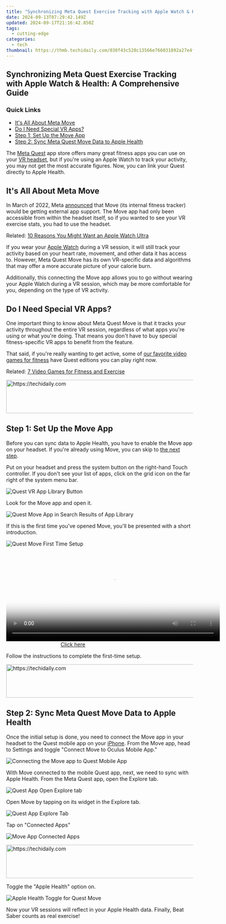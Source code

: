 ```yaml
---
title: "Synchronizing Meta Quest Exercise Tracking with Apple Watch & Health: A Comprehensive Guide"
date: 2024-09-13T07:29:42.149Z
updated: 2024-09-17T21:16:42.850Z
tags:
  - cutting-edge
categories:
  - tech
thumbnail: https://thmb.techidaily.com/030f43c520c13566e766031892a27e4f35e056dc768bf0f9b9c3aff2261e980f.jpg
---
```


## Synchronizing Meta Quest Exercise Tracking with Apple Watch & Health: A Comprehensive Guide

### Quick Links

* [It's All About Meta Move](https://extra-lessons.techidaily.com/new-clip-on-lens-accessories-and-stabilizers/)
* [Do I Need Special VR Apps?](https://review-topics.techidaily.com/in-2024-fake-the-location-to-get-around-the-mlb-blackouts-on-tecno-pop-8-drfone-by-drfone-virtual-android/)
* [Step 1: Set Up the Move App](https://android-unlock.techidaily.com/how-to-track-imei-number-of-vivo-t2-5g-through-google-earth-by-drfone-android/)
* [Step 2: Sync Meta Quest Move Data to Apple Health](https://buynow-reviews.techidaily.com/in-depth-assessment-of-the-latest-iphone-13-model/)

 The [Meta Quest](https://www.oculus.com/experiences/quest/) app store offers many great fitness apps you can use on your [VR headset](https://vp-tips.techidaily.com/visual-harmony-ios-and-macos-photoviewer-blend/), but if you're using an Apple Watch to track your activity, you may not get the most accurate figures. Now, you can link your Quest directly to Apple Health.

##  It's All About Meta Move

 In March of 2022, Meta [announced](https://www.oculus.com/blog/oculus-move-updates-track-your-vr-fitness-stats-and-goals-outside-your-headset/) that Move (its internal fitness tracker) would be getting external app support. The Move app had only been accessible from within the headset itself, so if you wanted to see your VR exercise stats, you had to use the headset.

Related: [10 Reasons You Might Want an Apple Watch Ultra](https://extra-approaches.techidaily.com/2024-approved-picsart-edge-bringing-facial-movement-into-the-digital-realm/) 

 If you wear your [Apple Watch](https://extra-approaches.techidaily.com/2024-approved-picsart-edge-bringing-facial-movement-into-the-digital-realm/) during a VR session, it will still track your activity based on your heart rate, movement, and other data it has access to. However, Meta Quest Move has its own VR-specific data and algorithms that may offer a more accurate picture of your calorie burn.

 Additionally, this connecting the Move app allows you to go without wearing your Apple Watch during a VR session, which may be more comfortable for you, depending on the type of VR activity.

##  Do I Need Special VR Apps?

 One important thing to know about Meta Quest Move is that it tracks your activity throughout the entire VR session, regardless of what apps you're using or what you're doing. That means you don't have to buy special fitness-specific VR apps to benefit from the feature.

 That said, if you're really wanting to get active, some of [our favorite video games for fitness](https://screen-mirroring-recording.techidaily.com/in-2024-step-by-step-process-of-setting-up-your-logitech-webcam-for-video/) have Quest editions you can play right now.

Related: [7 Video Games for Fitness and Exercise](https://screen-mirroring-recording.techidaily.com/in-2024-step-by-step-process-of-setting-up-your-logitech-webcam-for-video/) 

<!-- affiliate ads begin -->
<a href="https://aligracehair.sjv.io/c/5597632/1959712/19272" target="_top" id="1959712">
  <img src="//a.impactradius-go.com/display-ad/19272-1959712" border="0" alt="https://techidaily.com" width="728" height="90"/>
</a>
<img height="0" width="0" src="https://aligracehair.sjv.io/i/5597632/1959712/19272" style="position:absolute;visibility:hidden;" border="0" />
<!-- affiliate ads end -->

##  Step 1: Set Up the Move App

 Before you can sync data to Apple Health, you have to enable the Move app on your headset. If you're already using Move, you can skip to [the next step](https://tech-revival.techidaily.com/ethical-engagement-chatgpt-for-emotional-support/).

 Put on your headset and press the system button on the right-hand Touch controller. If you don't see your list of apps, click on the grid icon on the far right of the system menu bar.

![Quest VR App Library Button](https://static1.howtogeekimages.com/wordpress/wp-content/uploads/2022/09/1-7.png) 

 Look for the Move app and open it.

![Quest Move App in Search Results of App Library](https://static1.howtogeekimages.com/wordpress/wp-content/uploads/2022/09/2-8.png) 

 If this is the first time you've opened Move, you'll be presented with a short introduction.

![Quest Move First Time Setup](https://static1.howtogeekimages.com/wordpress/wp-content/uploads/2022/09/3-6.png) 

<!-- affiliate ads begin -->
<span id="1983588">
					<video width="576" height="240" style="cursor:pointer"
           poster="//a.impactradius-go.com/display-clicktoplayimage/1983588.png"
           onclick="if(!this.playClicked){this.play();this.setAttribute('controls',true);this.playClicked=true;}">
	   <source src="//a.impactradius-go.com/display-ad/22993-1983588">
	   <img src="//a.impactradius-go.com/display-clicktoplayimage/1983588.png" style="border: none; height: 100%; width: 100%; object-fit: contain">
	</video>
	<div style="width:360px;text-align:center"><a href="javascript:window.open(decodeURIComponent('https%3A%2F%2Fhomestyler.sjv.io%2Fc%2F5597632%2F1983588%2F22993'), '_blank');void(0);">Click here</a></div>
</span>
<img height="0" width="0" src="https://imp.pxf.io/i/5597632/1983588/22993" style="position:absolute;visibility:hidden;" border="0" />
<!-- affiliate ads end -->

 Follow the instructions to complete the first-time setup.

<!-- affiliate ads begin -->
<a href="https://appsumo.8odi.net/c/5597632/2049369/7443" target="_top" id="2049369">
  <img src="//a.impactradius-go.com/display-ad/7443-2049369" border="0" alt="https://techidaily.com" width="728" height="90"/>
</a>
<img height="0" width="0" src="https://appsumo.8odi.net/i/5597632/2049369/7443" style="position:absolute;visibility:hidden;" border="0" />
<!-- affiliate ads end -->

## Step 2: Sync Meta Quest Move Data to Apple Health

 Once the initial setup is done, you need to connect the Move app in your headset to the Quest mobile app on your [iPhone](https://review-topics.techidaily.com/play-mkv-movies-on-moto-g24-is-it-possible-by-aiseesoft-video-converter-play-mkv-on-android/). From the Move app, head to Settings and toggle "Connect Move to Oculus Mobile App."

![Connecting the Move app to Quest Mobile App](https://static1.howtogeekimages.com/wordpress/wp-content/uploads/2022/09/4-7.png) 

 With Move connected to the mobile Quest app, next, we need to sync with Apple Health. From the Meta Quest app, open the Explore tab.

![Quest App Open Explore tab](https://static1.howtogeekimages.com/wordpress/wp-content/uploads/2022/10/1-1.png) 

 Open Move by tapping on its widget in the Explore tab.

![Quest App Explore Tab](https://static1.howtogeekimages.com/wordpress/wp-content/uploads/2022/10/2-1.png) 

 Tap on "Connected Apps"

![Move App Connected Apps](https://static1.howtogeekimages.com/wordpress/wp-content/uploads/2022/10/3-2.png) 

<!-- affiliate ads begin -->
<a href="https://appsumo.8odi.net/c/5597632/2037334/7443" target="_top" id="2037334">
  <img src="//a.impactradius-go.com/display-ad/7443-2037334" border="0" alt="https://techidaily.com" width="728" height="90"/>
</a>
<img height="0" width="0" src="https://appsumo.8odi.net/i/5597632/2037334/7443" style="position:absolute;visibility:hidden;" border="0" />
<!-- affiliate ads end -->

 Toggle the "Apple Health" option on.

![Apple Health Toggle for Quest Move](https://static1.howtogeekimages.com/wordpress/wp-content/uploads/2022/09/6-6.png) 

 Now your VR sessions will reflect in your Apple Health data. Finally, Beat Saber counts as real exercise!

<ins class="adsbygoogle"
     style="display:block"
     data-ad-format="autorelaxed"
     data-ad-client="ca-pub-7571918770474297"
     data-ad-slot="1223367746"></ins>

<ins class="adsbygoogle"
     style="display:block"
     data-ad-client="ca-pub-7571918770474297"
     data-ad-slot="8358498916"
     data-ad-format="auto"
     data-full-width-responsive="true"></ins>



